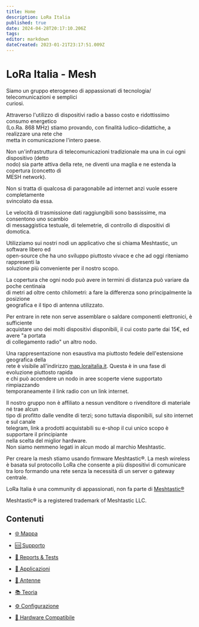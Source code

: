 ```yaml
---
title: Home
description: LoRa Italia
published: true
date: 2024-04-28T20:17:10.206Z
tags: 
editor: markdown
dateCreated: 2023-01-21T23:17:51.009Z
---
```


# LoRa Italia - Mesh

Siamo un gruppo eterogeneo di appassionati di tecnologia/ telecomunicazioni e semplici  
curiosi.

Attraverso l'utilizzo di dispositivi radio a basso costo e ridottissimo consumo energetico  
(Lo.Ra. 868 MHz) stiamo provando, con finalità ludico-didattiche, a realizzare una rete che  
metta in comunicazione l'intero paese.

Non un'infrastruttura di telecomunicazioni tradizionale ma una in cui ogni dispositivo (detto  
nodo) sia parte attiva della rete, ne diventi una maglia e ne estenda la copertura (concetto di  
MESH network).

Non si tratta di qualcosa di paragonabile ad internet anzi vuole essere completamente  
svincolato da essa.

Le velocità di trasmissione dati raggiungibili sono bassissime, ma consentono uno scambio  
di messaggistica testuale, di telemetrie, di controllo di dispositivi di domotica.

Utilizziamo sui nostri nodi un applicativo che si chiama Meshtastic, un software libero ed  
open-source che ha uno sviluppo piuttosto vivace e che ad oggi riteniamo rappresenti la  
soluzione più conveniente per il nostro scopo.

La copertura che ogni nodo può avere in termini di distanza può variare da poche centinaia  
di metri ad oltre cento chilometri: a fare la differenza sono principalmente la posizione  
geografica e il tipo di antenna utilizzato.

Per entrare in rete non serve assemblare o saldare componenti elettronici, è sufficiente  
acquistare uno dei molti dispositivi disponibili, il cui costo parte dai 15€, ed avere "a portata  
di collegamento radio" un altro nodo.

Una rappresentazione non esaustiva ma piuttosto fedele dell'estensione geografica della  
rete è visibile all'indirizzo [map.loraitalia.it](https://map.loraitalia.it). Questa è in una fase di evoluzione piuttosto rapida  
e chi può accendere un nodo in aree scoperte viene supportato rimpiazzando  
temporaneamente il link radio con un link internet.

Il nostro gruppo non è affiliato a nessun venditore o rivenditore di materiale né trae alcun  
tipo di profitto dalle vendite di terzi; sono tuttavia disponibili, sul sito internet e sul canale  
telegram, link a prodotti acquistabili su e-shop il cui unico scopo è supportare il principiante  
nella scelta del miglior hardware.  
Non siamo nemmeno legati in alcun modo al marchio Meshtastic.

Per creare la mesh stiamo usando firmware Meshtastic®. La mesh wireless è basata sul protocollo LoRa che consente a più dispositivi di comunicare tra loro formando una rete senza la necessità di un server o gateway centrale.

LoRa Italia è una community di appassionati, non fa parte di [Meshtastic®](https://www.meshtastic.org)

Meshtastic® is a registered trademark of Meshtastic LLC.

## Contenuti

- [🌐 Mappa](https://map.loraitalia.it)

- [🆘 Supporto](https://t.me/meshtastic_italia)

- [📝 Reports & Tests](/reports&tests/index)

- [🔩 Applicazioni](/applicazioni/app_index)

- [📡 Antenne](/hardware/antenne-lora-da-acquistare)

- [📚 Teoria](/1-Teoria/Mesh)

- [⚙️ Configurazione](/configurazione/config_client)

- [📡 Hardware Compatibile](/hardware/dispositivi_lora)